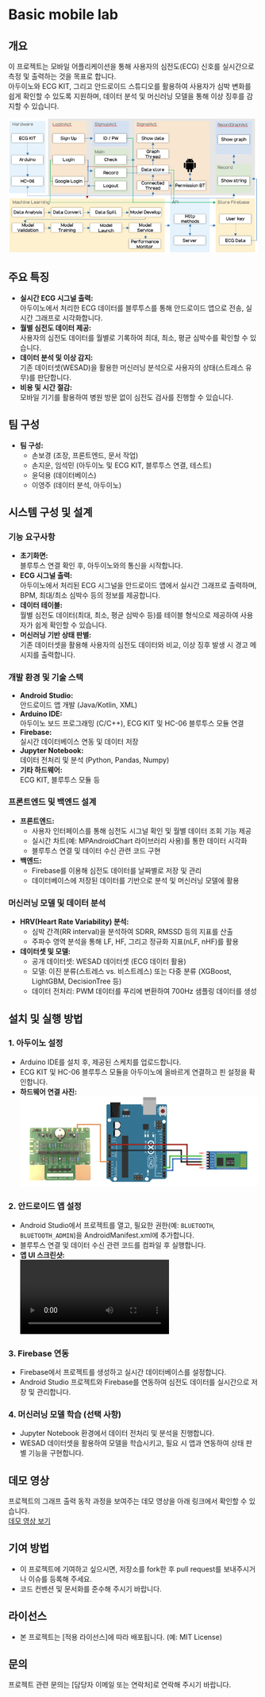 # Basic mobile lab

## 개요
이 프로젝트는 모바일 어플리케이션을 통해 사용자의 심전도(ECG) 신호를 실시간으로 측정 및 출력하는 것을 목표로 합니다.  
아두이노와 ECG KIT, 그리고 안드로이드 스튜디오를 활용하여 사용자가 심박 변화를 쉽게 확인할 수 있도록 지원하며, 데이터 분석 및 머신러닝 모델을 통해 이상 징후를 감지할 수 있습니다.

<!-- 시스템 구성도 이미지 (예: 다이어그램) -->
![시스템 구성도](./media/system_diagram.png)

## 주요 특징
- **실시간 ECG 시그널 출력:**  
  아두이노에서 처리한 ECG 데이터를 블루투스를 통해 안드로이드 앱으로 전송, 실시간 그래프로 시각화합니다.
- **월별 심전도 데이터 제공:**  
  사용자의 심전도 데이터를 월별로 기록하여 최대, 최소, 평균 심박수를 확인할 수 있습니다.
- **데이터 분석 및 이상 감지:**  
  기존 데이터셋(WESAD)을 활용한 머신러닝 분석으로 사용자의 상태(스트레스 유무)를 판단합니다.
- **비용 및 시간 절감:**  
  모바일 기기를 활용하여 병원 방문 없이 심전도 검사를 진행할 수 있습니다.

## 팀 구성
- **팀 구성:**  
  - 손보경 (조장, 프론트엔드, 문서 작업)  
  - 손지운, 임석민 (아두이노 및 ECG KIT, 블루투스 연결, 테스트)  
  - 윤덕용 (데이터베이스)  
  - 이영주 (데이터 분석, 아두이노)  

## 시스템 구성 및 설계
### 기능 요구사항
- **초기화면:**  
  블루투스 연결 확인 후, 아두이노와의 통신을 시작합니다.
- **ECG 시그널 출력:**  
  아두이노에서 처리된 ECG 시그널을 안드로이드 앱에서 실시간 그래프로 출력하며, BPM, 최대/최소 심박수 등의 정보를 제공합니다.
- **데이터 테이블:**  
  월별 심전도 데이터(최대, 최소, 평균 심박수 등)를 테이블 형식으로 제공하여 사용자가 쉽게 확인할 수 있습니다.
- **머신러닝 기반 상태 판별:**  
  기존 데이터셋을 활용해 사용자의 심전도 데이터와 비교, 이상 징후 발생 시 경고 메시지를 출력합니다.

### 개발 환경 및 기술 스택
- **Android Studio:**  
  안드로이드 앱 개발 (Java/Kotlin, XML)
- **Arduino IDE:**  
  아두이노 보드 프로그래밍 (C/C++), ECG KIT 및 HC-06 블루투스 모듈 연결
- **Firebase:**  
  실시간 데이터베이스 연동 및 데이터 저장
- **Jupyter Notebook:**  
  데이터 전처리 및 분석 (Python, Pandas, Numpy)
- **기타 하드웨어:**  
  ECG KIT, 블루투스 모듈 등

### 프론트엔드 및 백엔드 설계
- **프론트엔드:**  
  - 사용자 인터페이스를 통해 심전도 시그널 확인 및 월별 데이터 조회 기능 제공  
  - 실시간 차트(예: MPAndroidChart 라이브러리 사용)를 통한 데이터 시각화  
  - 블루투스 연결 및 데이터 수신 관련 코드 구현
- **백엔드:**  
  - Firebase를 이용해 심전도 데이터를 날짜별로 저장 및 관리  
  - 데이터베이스에 저장된 데이터를 기반으로 분석 및 머신러닝 모델에 활용

### 머신러닝 모델 및 데이터 분석
- **HRV(Heart Rate Variability) 분석:**  
  - 심박 간격(RR interval)을 분석하여 SDRR, RMSSD 등의 지표를 산출  
  - 주파수 영역 분석을 통해 LF, HF, 그리고 정규화 지표(nLF, nHF)를 활용
- **데이터셋 및 모델:**  
  - 공개 데이터셋: WESAD 데이터셋 (ECG 데이터 활용)  
  - 모델: 이진 분류(스트레스 vs. 비스트레스) 또는 다중 분류 (XGBoost, LightGBM, DecisionTree 등)  
  - 데이터 전처리: PWM 데이터를 푸리에 변환하여 700Hz 샘플링 데이터를 생성

## 설치 및 실행 방법
### 1. 아두이노 설정
- Arduino IDE를 설치 후, 제공된 스케치를 업로드합니다.
- ECG KIT 및 HC-06 블루투스 모듈을 아두이노에 올바르게 연결하고 핀 설정을 확인합니다.
- **하드웨어 연결 사진:**  
  ![하드웨어 연결](./media/hardware_connection.png)

### 2. 안드로이드 앱 설정
- Android Studio에서 프로젝트를 열고, 필요한 권한(예: `BLUETOOTH`, `BLUETOOTH_ADMIN`)을 AndroidManifest.xml에 추가합니다.
- 블루투스 연결 및 데이터 수신 관련 코드를 컴파일 후 실행합니다.
- **앱 UI 스크린샷:**  
  ![앱 UI 영상](./media/demo1.mp4)

### 3. Firebase 연동
- Firebase에서 프로젝트를 생성하고 실시간 데이터베이스를 설정합니다.
- Android Studio 프로젝트와 Firebase를 연동하여 심전도 데이터를 실시간으로 저장 및 관리합니다.

### 4. 머신러닝 모델 학습 (선택 사항)
- Jupyter Notebook 환경에서 데이터 전처리 및 분석을 진행합니다.
- WESAD 데이터셋을 활용하여 모델을 학습시키고, 필요 시 앱과 연동하여 상태 판별 기능을 구현합니다.

## 데모 영상
프로젝트의 그래프 출력 동작 과정을 보여주는 데모 영상을 아래 링크에서 확인할 수 있습니다.  
[데모 영상 보기](./media/demo2.mp4)

## 기여 방법
- 이 프로젝트에 기여하고 싶으시면, 저장소를 fork한 후 pull request를 보내주시거나 이슈를 등록해 주세요.
- 코드 컨벤션 및 문서화를 준수해 주시기 바랍니다.

## 라이선스
- 본 프로젝트는 [적용 라이선스]에 따라 배포됩니다. (예: MIT License)

## 문의
프로젝트 관련 문의는 [담당자 이메일 또는 연락처]로 연락해 주시기 바랍니다.

